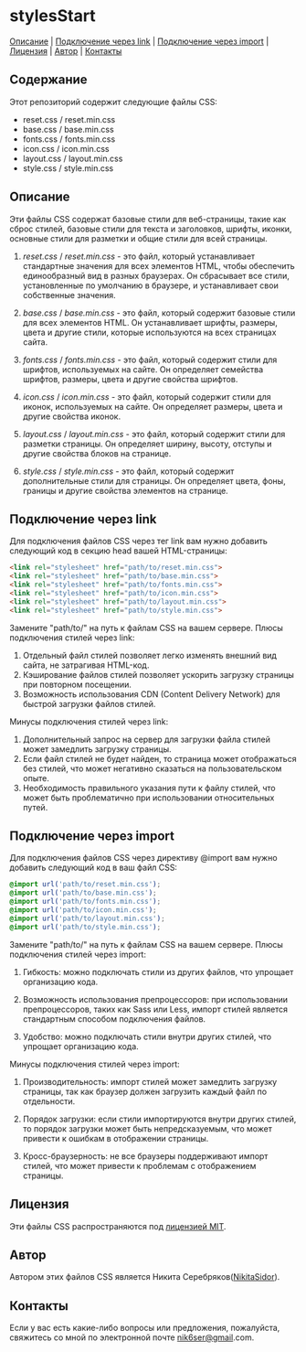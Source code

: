 # stylesStart
[Описание](#описание) | [Подключение через link](#подключение-через-link) | [Подключение через import](#подключение-через-import) | [Лицензия](#лицензия) | [Автор](#автор) | [Контакты](#контакты)

## Содержание

Этот репозиторий содержит следующие файлы CSS:

- reset.css / reset.min.css
- base.css / base.min.css
- fonts.css / fonts.min.css
- icon.css / icon.min.css
- layout.css / layout.min.css
- style.css / style.min.css


## Описание

Эти файлы CSS содержат базовые стили для веб-страницы, такие как сброс стилей, базовые стили для текста и заголовков, шрифты, иконки, основные стили для разметки и общие стили для всей страницы.

1. _reset.css_ / _reset.min.css_ - это файл, который устанавливает стандартные значения для всех элементов HTML, чтобы обеспечить единообразный вид в разных браузерах. Он сбрасывает все стили, установленные по умолчанию в браузере, и устанавливает свои собственные значения.

2. _base.css_ / _base.min.css_ - это файл, который содержит базовые стили для всех элементов HTML. Он устанавливает шрифты, размеры, цвета и другие стили, которые используются на всех страницах сайта.

3. _fonts.css_ / _fonts.min.css_ - это файл, который содержит стили для шрифтов, используемых на сайте. Он определяет семейства шрифтов, размеры, цвета и другие свойства шрифтов.

4. _icon.css_ / _icon.min.css_ - это файл, который содержит стили для иконок, используемых на сайте. Он определяет размеры, цвета и другие свойства иконок.

5. _layout.css_ / _layout.min.css_ - это файл, который содержит стили для разметки страницы. Он определяет ширину, высоту, отступы и другие свойства блоков на странице.

6. _style.css_ / _style.min.css_ - это файл, который содержит дополнительные стили для страницы. Он определяет цвета, фоны, границы и другие свойства элементов на странице.

## Подключение через link
Для подключения файлов CSS через тег link вам нужно добавить следующий код в секцию head вашей HTML-страницы:

```html
<link rel="stylesheet" href="path/to/reset.min.css">
<link rel="stylesheet" href="path/to/base.min.css">
<link rel="stylesheet" href="path/to/fonts.min.css">
<link rel="stylesheet" href="path/to/icon.min.css">
<link rel="stylesheet" href="path/to/layout.min.css">
<link rel="stylesheet" href="path/to/style.min.css">
```

Замените "path/to/" на путь к файлам CSS на вашем сервере.
Плюсы подключения стилей через link:

1. Отдельный файл стилей позволяет легко изменять внешний вид сайта, не затрагивая HTML-код.
2. Кэширование файлов стилей позволяет ускорить загрузку страницы при повторном посещении.
3. Возможность использования CDN (Content Delivery Network) для быстрой загрузки файлов стилей.

Минусы подключения стилей через link:

1. Дополнительный запрос на сервер для загрузки файла стилей может замедлить загрузку страницы.
2. Если файл стилей не будет найден, то страница может отображаться без стилей, что может негативно сказаться на пользовательском опыте.
3. Необходимость правильного указания пути к файлу стилей, что может быть проблематично при использовании относительных путей.

## Подключение через import

Для подключения файлов CSS через директиву @import вам нужно добавить следующий код в ваш файл CSS:

```css
@import url('path/to/reset.min.css');
@import url('path/to/base.min.css');
@import url('path/to/fonts.min.css');
@import url('path/to/icon.min.css');
@import url('path/to/layout.min.css');
@import url('path/to/style.min.css');
```

Замените "path/to/" на путь к файлам CSS на вашем сервере.
Плюсы подключения стилей через import:

1. Гибкость: можно подключать стили из других файлов, что упрощает организацию кода.

2. Возможность использования препроцессоров: при использовании препроцессоров, таких как Sass или Less, импорт стилей является стандартным способом подключения файлов.

3. Удобство: можно подключать стили внутри других стилей, что упрощает организацию кода.

Минусы подключения стилей через import:

1. Производительность: импорт стилей может замедлить загрузку страницы, так как браузер должен загрузить каждый файл по отдельности.

2. Порядок загрузки: если стили импортируются внутри других стилей, то порядок загрузки может быть непредсказуемым, что может привести к ошибкам в отображении страницы.

3. Кросс-браузерность: не все браузеры поддерживают импорт стилей, что может привести к проблемам с отображением страницы.

## Лицензия

Эти файлы CSS распространяются под [лицензией MIT](https://opensource.org/licenses/MIT).

## Автор

Автором этих файлов CSS является Никита Серебряков([NikitaSidor](https://github.com/NikitaSidor)).

## Контакты

Если у вас есть какие-либо вопросы или предложения, пожалуйста, свяжитесь со мной по электронной почте <nik6ser@gmail>.com.
